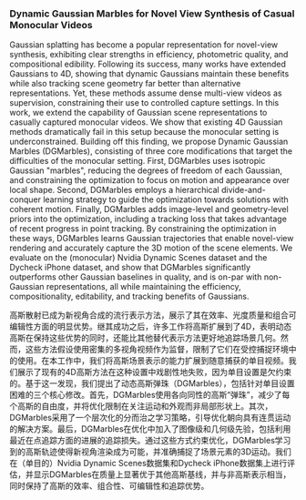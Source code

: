 ### Dynamic Gaussian Marbles for Novel View Synthesis of Casual Monocular Videos

Gaussian splatting has become a popular representation for novel-view synthesis, exhibiting clear strengths in efficiency, photometric quality, and compositional edibility. Following its success, many works have extended Gaussians to 4D, showing that dynamic Gaussians maintain these benefits while also tracking scene geometry far better than alternative representations. Yet, these methods assume dense multi-view videos as supervision, constraining their use to controlled capture settings. In this work, we extend the capability of Gaussian scene representations to casually captured monocular videos. We show that existing 4D Gaussian methods dramatically fail in this setup because the monocular setting is underconstrained. Building off this finding, we propose Dynamic Gaussian Marbles (DGMarbles), consisting of three core modifications that target the difficulties of the monocular setting. First, DGMarbles uses isotropic Gaussian "marbles", reducing the degrees of freedom of each Gaussian, and constraining the optimization to focus on motion and appearance over local shape. Second, DGMarbles employs a hierarchical divide-and-conquer learning strategy to guide the optimization towards solutions with coherent motion. Finally, DGMarbles adds image-level and geometry-level priors into the optimization, including a tracking loss that takes advantage of recent progress in point tracking. By constraining the optimization in these ways, DGMarbles learns Gaussian trajectories that enable novel-view rendering and accurately capture the 3D motion of the scene elements. We evaluate on the (monocular) Nvidia Dynamic Scenes dataset and the Dycheck iPhone dataset, and show that DGMarbles significantly outperforms other Gaussian baselines in quality, and is on-par with non-Gaussian representations, all while maintaining the efficiency, compositionality, editability, and tracking benefits of Gaussians.

高斯散射已成为新视角合成的流行表示方法，展示了其在效率、光度质量和组合可编辑性方面的明显优势。继其成功之后，许多工作将高斯扩展到了4D，表明动态高斯在保持这些优势的同时，还能比其他替代表示方法更好地追踪场景几何。然而，这些方法假设使用密集的多视角视频作为监督，限制了它们在受控捕捉环境中的使用。在本工作中，我们将高斯场景表示的能力扩展到随意捕获的单目视频。我们展示了现有的4D高斯方法在这种设置中戏剧性地失败，因为单目设置是欠约束的。基于这一发现，我们提出了动态高斯弹珠（DGMarbles），包括针对单目设置困难的三个核心修改。首先，DGMarbles使用各向同性的高斯“弹珠”，减少了每个高斯的自由度，并将优化限制在关注运动和外观而非局部形状上。其次，DGMarbles采用了一个层次化的分而治之学习策略，引导优化朝向具有连贯运动的解决方案。最后，DGMarbles在优化中加入了图像级和几何级先验，包括利用最近在点追踪方面的进展的追踪损失。通过这些方式约束优化，DGMarbles学习到的高斯轨迹使得新视角渲染成为可能，并准确捕捉了场景元素的3D运动。我们在（单目的）Nvidia Dynamic Scenes数据集和Dycheck iPhone数据集上进行评估，并显示DGMarbles在质量上显著优于其他高斯基线，并与非高斯表示相当，同时保持了高斯的效率、组合性、可编辑性和追踪优势。
